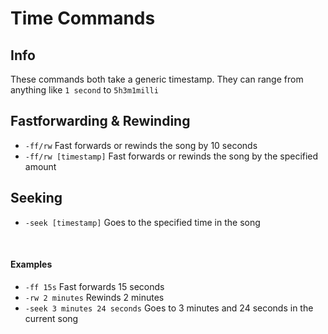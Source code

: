 
# Time Commands

## Info

These commands both take a generic timestamp. They can range from anything like `1 second` to `5h3m1milli`

## Fastforwarding & Rewinding

* `-ff/rw` Fast forwards or rewinds the song by 10 seconds
* `-ff/rw [timestamp]` Fast forwards or rewinds the song by the specified amount

## Seeking

* `-seek [timestamp]` Goes to the specified time in the song

<br>

#### Examples

* `-ff 15s` Fast forwards 15 seconds
* `-rw 2 minutes` Rewinds 2 minutes 
* `-seek 3 minutes 24 seconds` Goes to 3 minutes and 24 seconds in the current song

